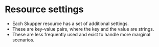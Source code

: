 # Resource settings

- Each Skupper resource has a set of additional settings.
- These are key-value pairs, where the key and the value are strings.
- These are less frequently used and exist to handle more marginal
  scenarios.
